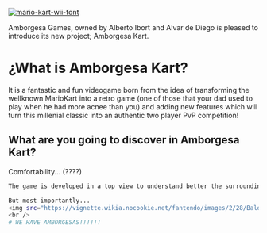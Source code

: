<a href="https://fontmeme.com/mario-kart-wii-font/"><img src="https://fontmeme.com/permalink/180921/1cfa17c6f170d99fb7dc26635f7a6508.png" alt="mario-kart-wii-font" border="0"></a>
<br />

<!--Amborgesa Games, formado por Alberto Ibort y Alvar de Diego tiene el placer de presentar su nuevo proyecto; Amborguesa Kart. <br />-->
Amborgesa Games, owned by Alberto Ibort and Alvar de Diego is pleased to introduce its new project; Amborgesa Kart. <br />

<!--# ¿Qué es Amborgesa Kart? <br />
 Es un fantástico y divertido videojuego que nace de la idea de transformar el conocido MarioKart en un juego retro (de esos que tu padre jugaba en el bar cuando tenía más granos en la cara que tú ahora mismo) y añadir nuevas funciones que convertiran este clásico millenial en una auténtica competición PvP para dos jugadores!<br /> -->
 # ¿What is Amborgesa Kart? <br />
  It is a fantastic and fun videogame born from the idea of transforming the wellknown MarioKart into a retro game (one of those that your dad used to play when he had more acnee than you) and adding new features which will turn this millenial classic into an authentic two player PvP competition!

<!-- ## ¿Con qué me voy a encontrar al jugar Amborgesa Kart? <br />
Comodidad...
```sh
Vista cenital para entender mejor el entorno y controles sencillos
```
Customización...
```sh
Selección de personajes míticos de esta nuestra maravillosa vida (Ej: Chuck Norris)
```
Variedad...
```sh
Múltiples utilizables y power-ups con los que fastidiar a tu enemigo!
```
Diversión...
```sh
No tenemos portales, pero hay TUBERIAS y EXPLOSIONES!
``` --> 
## What are you going to discover in Amborgesa Kart? <br/>
Comfortability... (????)
```sh
The game is developed in a top view to understand better the surroundings and have easier controls 

But most importantly...
<img src="https://vignette.wikia.nocookie.net/fantendo/images/2/28/BaldToad.png/revision/latest?cb=20160119181800" />
<br />
# WE HAVE AMBORGESAS!!!!!!
